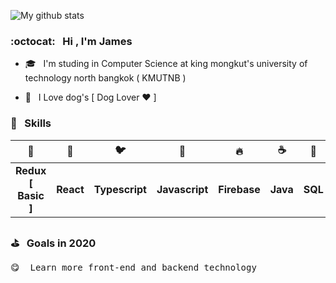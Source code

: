<!-- <img src="https://media3.giphy.com/media/dWfi1Llz4ud1ixRIcW/giphy.gif" alt="HappyDog" width="150"/> -->
![My github stats](https://github-readme-stats.vercel.app/api?username=thanawatgulati&show_icons=true&text_color=333&icon_color=333&title_color=333)

### :octocat: &nbsp; Hi , I'm James

- 🎓 &nbsp; I'm studing in Computer Science at king mongkut's university of technology north bangkok ( KMUTNB )

- 🐶 &nbsp; I Love dog's [ Dog Lover ♥️ ]

### 💫 &nbsp; Skills
| 🦆 | 💅 | 🐦 | 🌼 | 🔥 | ☕️ | 🌳 |
|:-----:|:-----:|:-----:|:-----:|:-----:|:-----:|:-----:|
| <b>Redux [ Basic ]</b> | <b>React</b> | <b>Typescript</b> | <b>Javascript</b> | <b>Firebase</b> | <b>Java</b> | <b>SQL</b> |

### ⛳️  &nbsp; Goals in 2020
<pre>
😋  Learn more front-end and backend technology 
</pre>
 
 <!-- <img src="https://i.ibb.co/Gdy6nyV/new.gif" alt="new" width="30"/> -->
